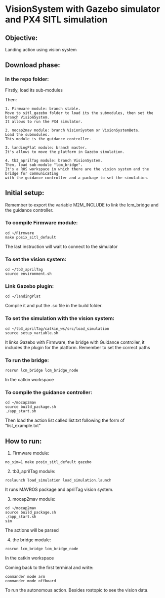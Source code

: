 # VisionSystem with Gazebo simulator and PX4 SITL simulation

## Objective:
Landing action using vision system

## Download phase:

### In the repo folder:

Firstly, load its sub-modules

Then:

	1. Firmware module: branch stable.
	Move to sitl_gazebo folder to load its the submodules, then set the branch VisionSystem.
	It allows to run the PX4 simulator.

	2. mocap2mav module: branch VisionSystem or VisionSystemBeta.
	Load the submodules.
	This module is the guidance controller.

	3. landingPlat module: branch master.
	It's allows to move the platform in Gazebo simulation.

	4. tb3_aprilTag module: branch VisionSystem.
	Then, load sub-module "lcm_bridge".
	It's a ROS workspace in which there are the vision system and the bridge for communicating
	with the guidance controller and a package to set the simulation.

## Initial setup:

Remember to export the variable M2M_INCLUDE to link the lcm_bridge and the guidance controller.

### To compile Firmware module:
```
cd ~/Firmware
make posix_sitl_default
```

The last instruction will wait to connect to the simulator

### To set the vision system:
```
cd ~/tb3_aprilTag
source environment.sh
```

### Link Gazebo plugin:
```
cd ~/landingPlat
```
Compile it and put the .so file in the build folder.

### To set the simulation with the vision system:
```
cd ~/tb3_aprilTag/catkin_ws/src/load_simulation
source setup_variable.sh
```
It links Gazebo with Firmware, the bridge with Guidance controller, it includes the plugin for the platform. Remember to set the correct paths

### To run the bridge:
```
rosrun lcm_bridge lcm_bridge_node
```
In the catkin workspace

### To compile the guidance controller:
```
cd ~/mocap2mav
source build_package.sh
./app_start.sh
```
Then load the action list called list.txt following the form of "list_example.txt"


## How to run:

1. Firmware module:
```
no_sim=1 make posix_sitl_default gazebo
```

2. tb3_aprilTag module:
```
roslaunch load_simulation load_simulation.launch
```
It runs MAVROS package and aprilTag vision system.

3. mocap2mav module:
```
cd ~/mocap2mav
source build_package.sh
./app_start.sh
sim
```
The actions will be parsed

4. the bridge module:
```
rosrun lcm_bridge lcm_bridge_node
```
In the catkin workspace


Coming back to the first terminal and write:
```
commander mode arm
commander mode offboard
```
To run the autonomous action. 
Besides rostopic to see the vision data.




